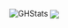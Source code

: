 
<div style="display: flex;">
  
![GHStats](https://github-readme-stats.vercel.app/api?username=d-sanderson&count_private=&true&show_icons=true&theme=tokyonight)
  <img align="center" src="https://github-readme-stats.vercel.app/api/top-langs/?username=d-sanderson&layout=compact&langs_count=6&title_color=70a4fc&text_color=37b5a7&bg_color=1a1b27" />
<div>
<!--
**dsanderson90/dsanderson90** is a ✨ _special_ ✨ repository because its `README.md` (this file) appears on your GitHub profile.

Here are some ideas to get you started:

- 🔭 I’m currently working ...
- 📫 How to reach me: ![Twitter](https://twitter.com/_dsanderson)
- 👯 I’m looking to collaborate on ...
- 🤔 I’m looking for help with ...
- 💬 Ask me about ...
- 📫 How to reach me: ...
- 😄 Pronouns: ...
- ⚡ Fun fact: ...
-->
